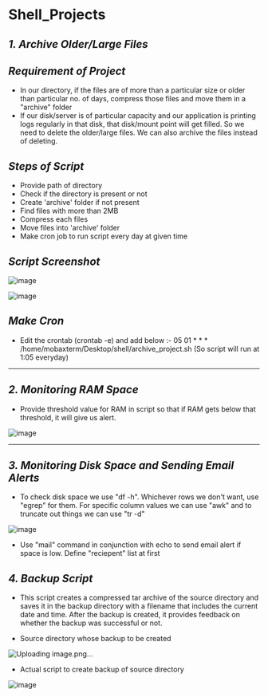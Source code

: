 # Shell_Projects

*1. Archive Older/Large Files*
-
_*Requirement of Project*_
-
- In our directory, if the files are of more than a particular size or older than particular no. of days, compress those files and move them in a "archive" folder
- If our disk/server is of particular capacity and our application is printing logs regularly in that disk, that disk/mount point will get filled. So we need to delete the older/large files. We can also archive the files instead of deleting.

_*Steps of Script*_
- 
- Provide path of directory
- Check if the directory is present or not
- Create 'archive' folder if not present
- Find files with more than 2MB
- Compress each files
- Move files into 'archive' folder
- Make cron job to run script every day at given time

_*Script Screenshot*_
-
![image](https://github.com/user-attachments/assets/02c118cd-6fe6-4d5e-ba94-5feee9b08d9b)

![image](https://github.com/user-attachments/assets/40d83486-08ab-40fa-b9ee-fff1fd7a69e9)

_*Make Cron*_
-
- Edit the crontab (crontab -e) and add below :- 05 01 * * * /home/mobaxterm/Desktop/shell/archive_project.sh  (So script will run at 1:05 everyday)

----------------------------------------------------------------------------------------------------------------------------------------------------------------------

*2. Monitoring RAM Space*
-
- Provide threshold value for RAM in script so that if RAM gets below that threshold, it will give us alert.

![image](https://github.com/user-attachments/assets/22df84cb-575f-4710-8d0b-11c908c1e064)

----------------------------------------------------------------------------------------------------------------------------------------------------------------------

*3. Monitoring Disk Space and Sending Email Alerts*
-
- To check disk space we use "df -h". Whichever rows we don't want, use "egrep" for them. For specific column values we can use "awk" and to truncate out things we can use "tr -d"

![image](https://github.com/user-attachments/assets/604aa4c2-1c4e-49b2-904f-26b8d595854c)

- Use "mail" command in conjunction with echo to send email alert if space is low. Define "reciepent" list at first

*4. Backup Script*
-
- This script creates a compressed tar archive of the source directory and saves it in the backup directory with a filename that includes the current date and time. After the backup is created, it provides feedback on whether the backup was successful or not.

- Source directory whose backup to be created

![Uploading image.png…]()


- Actual script to create backup of source directory

![image](https://github.com/user-attachments/assets/8fe4c3f0-eb05-4946-8397-9cc728ab898b)



